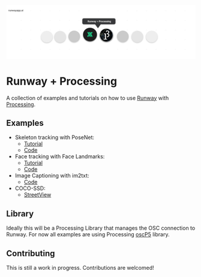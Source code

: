 <p align="center">
  <img src="./assets/cover_runway_processing_github.jpg">
</p>

# Runway + Processing

A collection of examples and tutorials on how to use [Runway](https://runwayapp.ai/) with [Processing](https://processing.org/).

## Examples

- Skeleton tracking with PoseNet:
  - [Tutorial](https://docs.runwayapp.ai/#/tutorial_posenet)
  - [Code](/posenet)
- Face tracking with Face Landmarks:
  - [Tutorial](/face_landmarks/README.md)
  - [Code](/face_landmarks)
- Image Captioning with im2txt:
  - [Code](/im2txt)
- COCO-SSD:
  - [StreetView](COCO-SSD/StreetView)

## Library

Ideally this will be a Processing Library that manages the OSC connection to Runway. For now all examples are using Processing [oscP5](http://www.sojamo.de/libraries/oscP5/) library.

## Contributing

This is still a work in progress. Contributions are welcomed!
